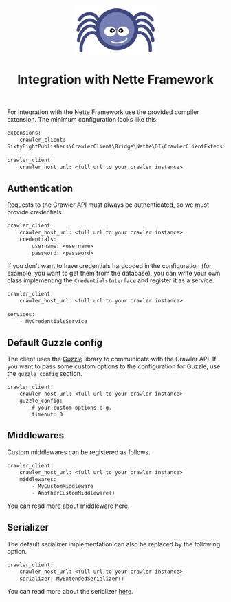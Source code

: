 <div align="center" style="text-align: center; margin-bottom: 50px">
<img src="images/logo.svg" alt="Crawler Client Logo" align="center" width="200">
<h1 align="center">Integration with Nette Framework</h1>
</div>

For integration with the Nette Framework use the provided compiler extension. The minimum configuration looks like this:

```neon
extensions:
    crawler_client: SixtyEightPublishers\CrawlerClient\Bridge\Nette\DI\CrawlerClientExtension

crawler_client:
    crawler_host_url: <full url to your crawler instance>
```

## Authentication

Requests to the Crawler API must always be authenticated, so we must provide credentials.

```neon
crawler_client:
    crawler_host_url: <full url to your crawler instance>
    credentials:
        username: <username>
        password: <password>
```

If you don't want to have credentials hardcoded in the configuration (for example, you want to get them from the database), you can write your own class implementing the `CredentialsInterface` and register it as a service.

```neon
crawler_client:
    crawler_host_url: <full url to your crawler instance>

services:
    - MyCredentialsService
```

## Default Guzzle config

The client uses the [Guzzle](https://github.com/guzzle/guzzle) library to communicate with the Crawler API. If you want to pass some custom options to the configuration for Guzzle, use the `guzzle_config` section.

```neon
crawler_client:
    crawler_host_url: <full url to your crawler instance>
    guzzle_config:
        # your custom options e.g.
        timeout: 0
```

## Middlewares

Custom middlewares can be registered as follows.

```neon
crawler_client:
    crawler_host_url: <full url to your crawler instance>
    middlewares:
        - MyCustomMiddleware
        - AnotherCustomMiddleware()
```

You can read more about middleware [here](docs/advanced-options.md#middlewares).

## Serializer

The default serializer implementation can also be replaced by the following option.

```neon
crawler_client:
    crawler_host_url: <full url to your crawler instance>
    serializer: MyExtendedSerializer()
```

You can read more about the serializer [here](docs/advanced-options.md#serializer).
